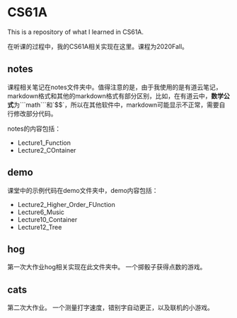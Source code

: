 # CS61A
This is a repository of what I learned in CS61A.

在听课的过程中，我的CS61A相关实现在这里。课程为2020Fall。

## notes
课程相关笔记在notes文件夹中。值得注意的是，由于我使用的是有道云笔记，markdown格式和其他的markdown格式有部分区别，比如，在有道云中，**数学公式**为\```math```和\`$$`，所以在其他软件中，markdown可能显示不正常，需要自行修改部分代码。

notes的内容包括：
- Lecture1_Function
- Lecture2_COntainer

## demo
课堂中的示例代码在demo文件夹中，demo内容包括：
- Lecture2_Higher_Order_FUnction
- Lecture6_Music
- Lecture10_Container
- Lecture12_Tree

## hog
第一次大作业hog相关实现在此文件夹中。
一个掷骰子获得点数的游戏。

## cats
第二次大作业。
一个测量打字速度，错别字自动更正，以及联机的小游戏。
